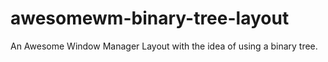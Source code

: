 # awesomewm-binary-tree-layout

An Awesome Window Manager Layout with the idea of using a binary tree.
